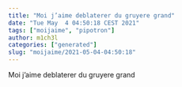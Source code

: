 ```yaml
---
title: "Moi j’aime deblaterer du gruyere grand"
date: "Tue May  4 04:50:18 CEST 2021"
tags: ["moijaime", "pipotron"]
author: m1ch3l
categories: ["generated"]
slug: "moijaime/2021-05-04-04:50:18"
---
```


Moi j’aime deblaterer du gruyere grand

